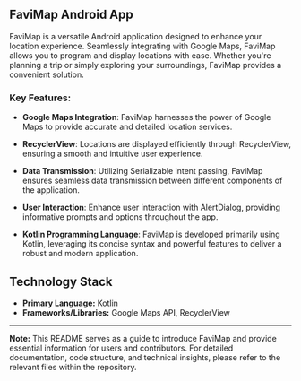 ## FaviMap Android App

FaviMap is a versatile Android application designed to enhance your location experience. Seamlessly integrating with Google Maps, FaviMap allows you to program and display locations with ease. Whether you're planning a trip or simply exploring your surroundings, FaviMap provides a convenient solution.

### Key Features:

- **Google Maps Integration**: FaviMap harnesses the power of Google Maps to provide accurate and detailed location services.
  
- **RecyclerView**: Locations are displayed efficiently through RecyclerView, ensuring a smooth and intuitive user experience.

- **Data Transmission**: Utilizing Serializable intent passing, FaviMap ensures seamless data transmission between different components of the application.

- **User Interaction**: Enhance user interaction with AlertDialog, providing informative prompts and options throughout the app.

- **Kotlin Programming Language**: FaviMap is developed primarily using Kotlin, leveraging its concise syntax and powerful features to deliver a robust and modern application.

## Technology Stack
- **Primary Language:** Kotlin
- **Frameworks/Libraries:** Google Maps API, RecyclerView

---

**Note:** This README serves as a guide to introduce FaviMap and provide essential information for users and contributors. For detailed documentation, code structure, and technical insights, please refer to the relevant files within the repository.

